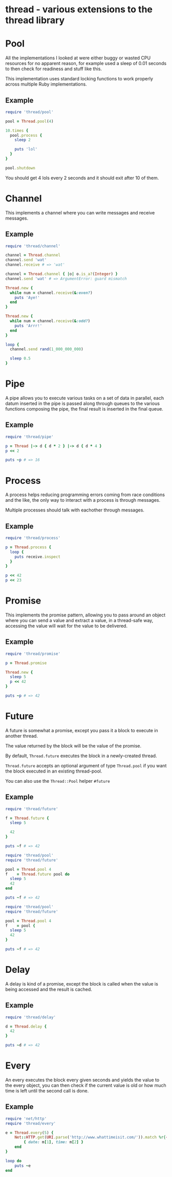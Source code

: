 thread - various extensions to the thread library
=================================================

Pool
====
All the implementations I looked at were either buggy or wasted CPU resources
for no apparent reason, for example used a sleep of 0.01 seconds to then check for
readiness and stuff like this.

This implementation uses standard locking functions to work properly across multiple Ruby
implementations.

Example
-------

```ruby
require 'thread/pool'

pool = Thread.pool(4)

10.times {
  pool.process {
    sleep 2

    puts 'lol'
  }
}

pool.shutdown
```

You should get 4 lols every 2 seconds and it should exit after 10 of them.

Channel
=======
This implements a channel where you can write messages and receive messages.

Example
-------

```ruby
require 'thread/channel'

channel = Thread.channel
channel.send 'wat'
channel.receive # => 'wat'

channel = Thread.channel { |o| o.is_a?(Integer) }
channel.send 'wat' # => ArgumentError: guard mismatch

Thread.new {
  while num = channel.receive(&:even?)
    puts 'Aye!'
  end
}

Thread.new {
  while num = channel.receive(&:odd?)
    puts 'Arrr!'
  end
}

loop {
  channel.send rand(1_000_000_000)

  sleep 0.5
}
```

Pipe
====
A pipe allows you to execute various tasks on a set of data in parallel,
each datum inserted in the pipe is passed along through queues to the various
functions composing the pipe, the final result is inserted in the final queue.

Example
-------

```ruby
require 'thread/pipe'

p = Thread |-> d { d * 2 } |-> d { d * 4 }
p << 2

puts ~p # => 16
```

Process
=======
A process helps reducing programming errors coming from race conditions and the
like, the only way to interact with a process is through messages.

Multiple processes should talk with eachother through messages.

Example
-------

```ruby
require 'thread/process'

p = Thread.process {
  loop {
    puts receive.inspect
  }
}

p << 42
p << 23
```

Promise
=======
This implements the promise pattern, allowing you to pass around an object
where you can send a value and extract a value, in a thread-safe way, accessing
the value will wait for the value to be delivered.

Example
-------

```ruby
require 'thread/promise'

p = Thread.promise

Thread.new {
  sleep 5
  p << 42
}

puts ~p # => 42
```

Future
======
A future is somewhat a promise, except you pass it a block to execute in
another thread.

The value returned by the block will be the value of the promise.

By default, `Thread.future` executes the block in a newly-created thread.

`Thread.future` accepts an optional argument of type `Thread.pool` if you want
the block executed in an existing thread-pool.

You can also use the `Thread::Pool` helper `#future`

Example
-------

```ruby
require 'thread/future'

f = Thread.future {
  sleep 5

  42
}

puts ~f # => 42
```

```ruby
require 'thread/pool'
require 'thread/future'

pool = Thread.pool 4
f    = Thread.future pool do
  sleep 5
  42
end

puts ~f # => 42
```

```ruby
require 'thread/pool'
require 'thread/future'

pool = Thread.pool 4
f    = pool {
  sleep 5
  42
}

puts ~f # => 42
```


Delay
=====
A delay is kind of a promise, except the block is called when the value is
being accessed and the result is cached.

Example
-------

```ruby
require 'thread/delay'

d = Thread.delay {
  42
}

puts ~d # => 42
```

Every
=====
An every executes the block every given seconds and yields the value to the
every object, you can then check if the current value is old or how much time
is left until the second call is done.

Example
-------

```ruby
require 'net/http'
require 'thread/every'

e = Thread.every(5) {
	Net::HTTP.get(URI.parse('http://www.whattimeisit.com/')).match %r{<B>(.*?)<BR>\s+(.*?)</B>}m do |m|
		{ date: m[1], time: m[2] }
	end
}

loop do
	puts ~e
end
```
